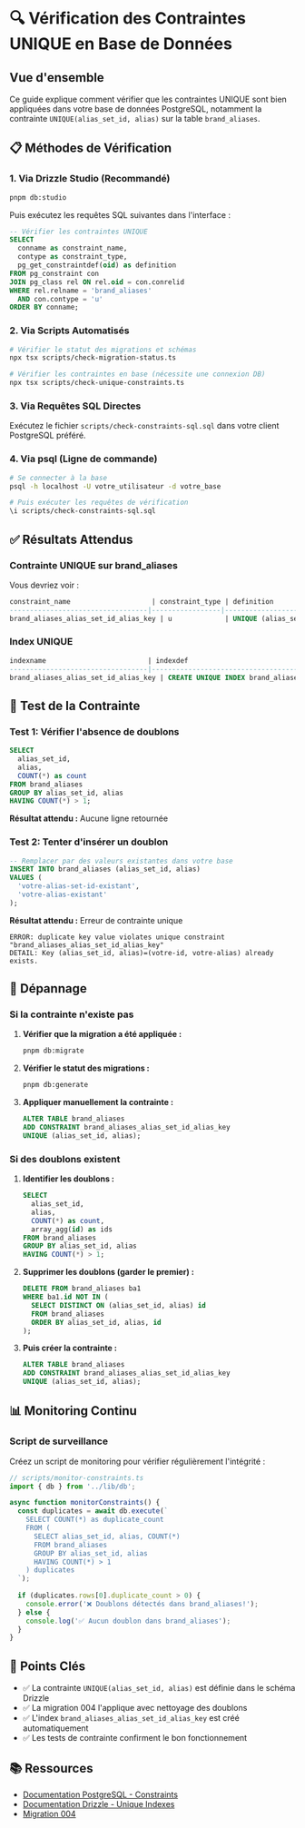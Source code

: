 # 🔍 Vérification des Contraintes UNIQUE en Base de Données

## Vue d'ensemble

Ce guide explique comment vérifier que les contraintes UNIQUE sont bien appliquées dans votre base de données PostgreSQL, notamment la contrainte `UNIQUE(alias_set_id, alias)` sur la table `brand_aliases`.

## 📋 Méthodes de Vérification

### 1. **Via Drizzle Studio (Recommandé)**

```bash
pnpm db:studio
```

Puis exécutez les requêtes SQL suivantes dans l'interface :

```sql
-- Vérifier les contraintes UNIQUE
SELECT 
  conname as constraint_name,
  contype as constraint_type,
  pg_get_constraintdef(oid) as definition
FROM pg_constraint con
JOIN pg_class rel ON rel.oid = con.conrelid
WHERE rel.relname = 'brand_aliases'
  AND con.contype = 'u'
ORDER BY conname;
```

### 2. **Via Scripts Automatisés**

```bash
# Vérifier le statut des migrations et schémas
npx tsx scripts/check-migration-status.ts

# Vérifier les contraintes en base (nécessite une connexion DB)
npx tsx scripts/check-unique-constraints.ts
```

### 3. **Via Requêtes SQL Directes**

Exécutez le fichier `scripts/check-constraints-sql.sql` dans votre client PostgreSQL préféré.

### 4. **Via psql (Ligne de commande)**

```bash
# Se connecter à la base
psql -h localhost -U votre_utilisateur -d votre_base

# Puis exécuter les requêtes de vérification
\i scripts/check-constraints-sql.sql
```

## ✅ Résultats Attendus

### Contrainte UNIQUE sur brand_aliases

Vous devriez voir :

```sql
constraint_name                    | constraint_type | definition
----------------------------------|-----------------|----------------------------------------
brand_aliases_alias_set_id_alias_key | u             | UNIQUE (alias_set_id, alias)
```

### Index UNIQUE

```sql
indexname                         | indexdef
----------------------------------|----------------------------------------
brand_aliases_alias_set_id_alias_key | CREATE UNIQUE INDEX brand_aliases_alias_set_id_alias_key ON public.brand_aliases USING btree (alias_set_id, alias)
```

## 🧪 Test de la Contrainte

### Test 1: Vérifier l'absence de doublons

```sql
SELECT 
  alias_set_id, 
  alias, 
  COUNT(*) as count
FROM brand_aliases
GROUP BY alias_set_id, alias
HAVING COUNT(*) > 1;
```

**Résultat attendu :** Aucune ligne retournée

### Test 2: Tenter d'insérer un doublon

```sql
-- Remplacer par des valeurs existantes dans votre base
INSERT INTO brand_aliases (alias_set_id, alias)
VALUES (
  'votre-alias-set-id-existant', 
  'votre-alias-existant'
);
```

**Résultat attendu :** Erreur de contrainte unique

```
ERROR: duplicate key value violates unique constraint "brand_aliases_alias_set_id_alias_key"
DETAIL: Key (alias_set_id, alias)=(votre-id, votre-alias) already exists.
```

## 🔧 Dépannage

### Si la contrainte n'existe pas

1. **Vérifier que la migration a été appliquée :**
   ```bash
   pnpm db:migrate
   ```

2. **Vérifier le statut des migrations :**
   ```bash
   pnpm db:generate
   ```

3. **Appliquer manuellement la contrainte :**
   ```sql
   ALTER TABLE brand_aliases
   ADD CONSTRAINT brand_aliases_alias_set_id_alias_key
   UNIQUE (alias_set_id, alias);
   ```

### Si des doublons existent

1. **Identifier les doublons :**
   ```sql
   SELECT 
     alias_set_id, 
     alias, 
     COUNT(*) as count,
     array_agg(id) as ids
   FROM brand_aliases
   GROUP BY alias_set_id, alias
   HAVING COUNT(*) > 1;
   ```

2. **Supprimer les doublons (garder le premier) :**
   ```sql
   DELETE FROM brand_aliases ba1
   WHERE ba1.id NOT IN (
     SELECT DISTINCT ON (alias_set_id, alias) id
     FROM brand_aliases
     ORDER BY alias_set_id, alias, id
   );
   ```

3. **Puis créer la contrainte :**
   ```sql
   ALTER TABLE brand_aliases
   ADD CONSTRAINT brand_aliases_alias_set_id_alias_key
   UNIQUE (alias_set_id, alias);
   ```

## 📊 Monitoring Continu

### Script de surveillance

Créez un script de monitoring pour vérifier régulièrement l'intégrité :

```typescript
// scripts/monitor-constraints.ts
import { db } from '../lib/db';

async function monitorConstraints() {
  const duplicates = await db.execute(`
    SELECT COUNT(*) as duplicate_count
    FROM (
      SELECT alias_set_id, alias, COUNT(*)
      FROM brand_aliases
      GROUP BY alias_set_id, alias
      HAVING COUNT(*) > 1
    ) duplicates
  `);
  
  if (duplicates.rows[0].duplicate_count > 0) {
    console.error('❌ Doublons détectés dans brand_aliases!');
  } else {
    console.log('✅ Aucun doublon dans brand_aliases');
  }
}
```

## 🎯 Points Clés

- ✅ La contrainte `UNIQUE(alias_set_id, alias)` est définie dans le schéma Drizzle
- ✅ La migration 004 l'applique avec nettoyage des doublons
- ✅ L'index `brand_aliases_alias_set_id_alias_key` est créé automatiquement
- ✅ Les tests de contrainte confirment le bon fonctionnement

## 📚 Ressources

- [Documentation PostgreSQL - Constraints](https://www.postgresql.org/docs/current/ddl-constraints.html)
- [Documentation Drizzle - Unique Indexes](https://orm.drizzle.team/docs/indexes#unique-indexes)
- [Migration 004](../migrations/004_add_companies_competitors_aliases.sql)


